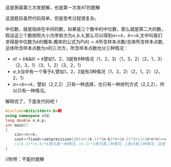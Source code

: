 这是蒟蒻第三次发题解，也是第一次发$AT$的题解

这道题目虽然代码简单，但是思考过程很复杂。

中位数，就是指排在中间的数，如果是三个数中的中位数，那么就是第二大的数，假设这三个数按照大小次序依次为$a,b,k$,那么可以得到$a$>=$k$，$b$<=$k$,文中叫我们求得是中位数为$k$的概率,概率的公式为$P(A)=A$所含样本点数/总体所含样本点数,总体所含样本点数为$n$的三次方，所含样本点数也分三种情况：
    
- $a!=b$&&$b!=k$譬如$1$，$2$，$3$就有$6$种情况（$1$，$2$，$3$）（$1$，$3$，$2$）（$2$，$1$，$3$）（$2$，$3$，$1$）（$3$，$1$，$2$）（$3$，$2$，$1$）
- $a,b$当中有一个等于$k$,譬如$1$，$2$，$2$就有$3$种情况（$1$，$2$，$2$）（$2$，$1$，$2$）（$2$，$2$，$1$）
- $a$==$b$==$k$，譬如（$2$,$2$,$2$）,只有一种选择，也只有一种排列方式（$2$,$2$,$2$），所以只有一种情况。

解释完了，下面发代码吧！

```cpp
#include<bits/stdc++.h>錒
using namespace std;
long double n,k,p;
int main()
{
	cin>>n>>k;
	cout<<fixed<<setprecision(20)<<((k-1)*(n-k)*6+(n-1)*3+1)/(n*n*n)<<endl;
    //(k-1)*(n-k)*6表示第一种情况，(n-1)*3表示第二种情况，1表示第三种情况，这里有一个坑，后面必须/(n*n*n)，不能/n/n/n,否则会WA，我就是中了这个坑。因为这里要输出20位，只能用long double或string类型，因为string需要用高精度加减乘除，所以我这里不演示了,long double用C语言的输出会出bug，所以这里用setprecision
}
```
//附带：不能抄题解